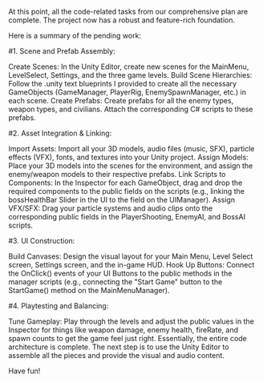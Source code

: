 At this point, all the code-related tasks from our comprehensive plan are complete. The project now has a robust and feature-rich foundation.

Here is a summary of the pending work:

#1. Scene and Prefab Assembly:

Create Scenes: In the Unity Editor, create new scenes for the MainMenu, LevelSelect, Settings, and the three game levels.
Build Scene Hierarchies: Follow the .unity text blueprints I provided to create all the necessary GameObjects (GameManager, PlayerRig, EnemySpawnManager, etc.) in each scene.
Create Prefabs: Create prefabs for all the enemy types, weapon types, and civilians. Attach the corresponding C# scripts to these prefabs.

#2. Asset Integration & Linking:

Import Assets: Import all your 3D models, audio files (music, SFX), particle effects (VFX), fonts, and textures into your Unity project.
Assign Models: Place your 3D models into the scenes for the environment, and assign the enemy/weapon models to their respective prefabs.
Link Scripts to Components: In the Inspector for each GameObject, drag and drop the required components to the public fields on the scripts (e.g., linking the bossHealthBar Slider in the UI to the field on the UIManager).
Assign VFX/SFX: Drag your particle systems and audio clips onto the corresponding public fields in the PlayerShooting, EnemyAI, and BossAI scripts.

#3. UI Construction:

Build Canvases: Design the visual layout for your Main Menu, Level Select screen, Settings screen, and the in-game HUD.
Hook Up Buttons: Connect the OnClick() events of your UI Buttons to the public methods in the manager scripts (e.g., connecting the "Start Game" button to the StartGame() method on the MainMenuManager).

#4. Playtesting and Balancing:

Tune Gameplay: Play through the levels and adjust the public values in the Inspector for things like weapon damage, enemy health, fireRate, and spawn counts to get the game feel just right.
Essentially, the entire code architecture is complete. The next step is to use the Unity Editor to assemble all the pieces and provide the visual and audio content.

Have fun!
